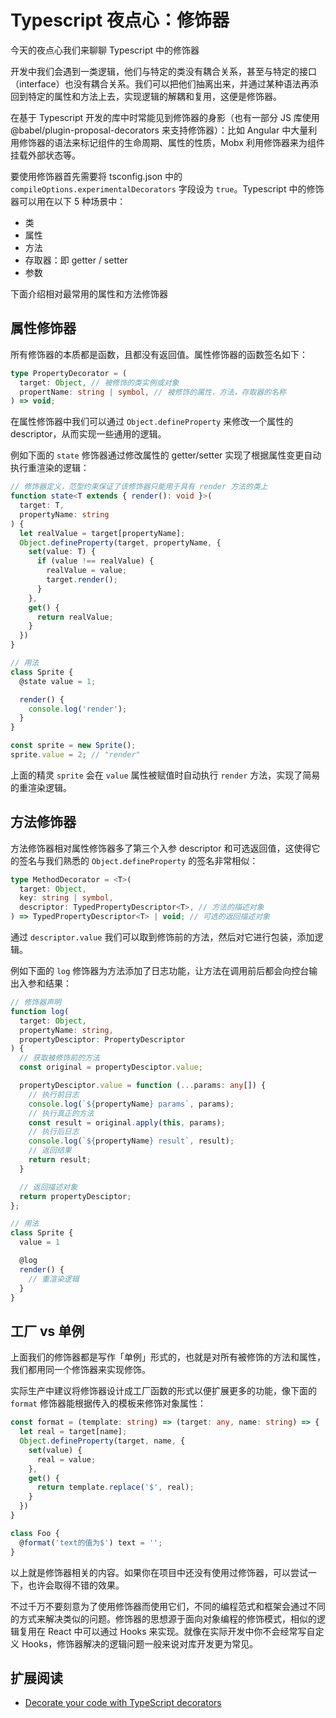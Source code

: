# Typescript 夜点心：修饰器

今天的夜点心我们来聊聊 Typescript 中的修饰器

开发中我们会遇到一类逻辑，他们与特定的类没有耦合关系，甚至与特定的接口（interface）也没有耦合关系。我们可以把他们抽离出来，并通过某种语法再添回到特定的属性和方法上去，实现逻辑的解耦和复用，这便是修饰器。

在基于 Typescript 开发的库中时常能见到修饰器的身影（也有一部分 JS 库使用 @babel/plugin-proposal-decorators 来支持修饰器）：比如 Angular 中大量利用修饰器的语法来标记组件的生命周期、属性的性质，Mobx 利用修饰器来为组件挂载外部状态等。

要使用修饰器首先需要将 tsconfig.json 中的 `compileOptions.experimentalDecorators` 字段设为 `true`。Typescript 中的修饰器可以用在以下 5 种场景中：

- 类
- 属性
- 方法
- 存取器：即 getter / setter
- 参数

下面介绍相对最常用的属性和方法修饰器

## 属性修饰器

所有修饰器的本质都是函数，且都没有返回值。属性修饰器的函数签名如下：

``` ts
type PropertyDecorator = (
  target: Object, // 被修饰的类实例或对象
  propertName: string | symbol, // 被修饰的属性，方法，存取器的名称
) => void;
```

在属性修饰器中我们可以通过 `Object.defineProperty` 来修改一个属性的 descriptor，从而实现一些通用的逻辑。

例如下面的 `state` 修饰器通过修改属性的 getter/setter 实现了根据属性变更自动执行重渲染的逻辑：

``` ts
// 修饰器定义，范型约束保证了该修饰器只能用于具有 render 方法的类上
function state<T extends { render(): void }>(
  target: T,
  propertyName: string
) {
  let realValue = target[propertyName];
  Object.defineProperty(target, propertyName, {
    set(value: T) {
      if (value !== realValue) {
        realValue = value;
        target.render();
      }
    },
    get() {
      return realValue;
    }
  })
}

// 用法
class Sprite {
  @state value = 1;

  render() {
    console.log('render');
  }
}

const sprite = new Sprite();
sprite.value = 2; // "render"
```

上面的精灵 `sprite` 会在 `value` 属性被赋值时自动执行 `render` 方法，实现了简易的重渲染逻辑。

## 方法修饰器

方法修饰器相对属性修饰器多了第三个入参 descriptor 和可选返回值，这使得它的签名与我们熟悉的 `Object.defineProperty` 的签名非常相似：

``` ts
type MethodDecorator = <T>(
  target: Object,
  key: string | symbol,
  descriptor: TypedPropertyDescriptor<T>, // 方法的描述对象
) => TypedPropertyDescriptor<T> | void; // 可选的返回描述对象
```

通过 `descriptor.value` 我们可以取到修饰前的方法，然后对它进行包装，添加逻辑。

例如下面的 `log` 修饰器为方法添加了日志功能，让方法在调用前后都会向控台输出入参和结果：

``` ts
// 修饰器声明
function log(
  target: Object,
  propertyName: string,
  propertyDesciptor: PropertyDescriptor
) {
  // 获取被修饰前的方法
  const original = propertyDesciptor.value;

  propertyDesciptor.value = function (...params: any[]) {
    // 执行前日志
    console.log(`${propertyName} params`, params);
    // 执行真正的方法
    const result = original.apply(this, params);
    // 执行后日志
    console.log(`${propertyName} result`, result);
    // 返回结果
    return result;
  }

  // 返回描述对象
  return propertyDesciptor;
};

// 用法
class Sprite {
  value = 1

  @log
  render() {
    // 重渲染逻辑
  }
}
```

## 工厂 vs 单例

上面我们的修饰器都是写作「单例」形式的，也就是对所有被修饰的方法和属性，我们都用同一个修饰器来实现修饰。

实际生产中建议将修饰器设计成工厂函数的形式以便扩展更多的功能，像下面的 `format` 修饰器能根据传入的模板来修饰对象属性：

``` ts
const format = (template: string) => (target: any, name: string) => {
  let real = target[name];
  Object.defineProperty(target, name, {
    set(value) {
      real = value;
    },
    get() {
      return template.replace('$', real);
    }
  })
}

class Foo {
  @format('text的值为$') text = '';
}
```

以上就是修饰器相关的内容。如果你在项目中还没有使用过修饰器，可以尝试一下，也许会取得不错的效果。

不过千万不要刻意为了使用修饰器而使用它们，不同的编程范式和框架会通过不同的方式来解决类似的问题。修饰器的思想源于面向对象编程的修饰模式，相似的逻辑复用在 React 中可以通过 Hooks 来实现。就像在实际开发中你不会经常写自定义 Hooks，修饰器解决的逻辑问题一般来说对库开发更为常见。

## 扩展阅读

- [Decorate your code with TypeScript decorators](https://codeburst.io/decorate-your-code-with-typescript-decorators-5be4a4ffecb4)
